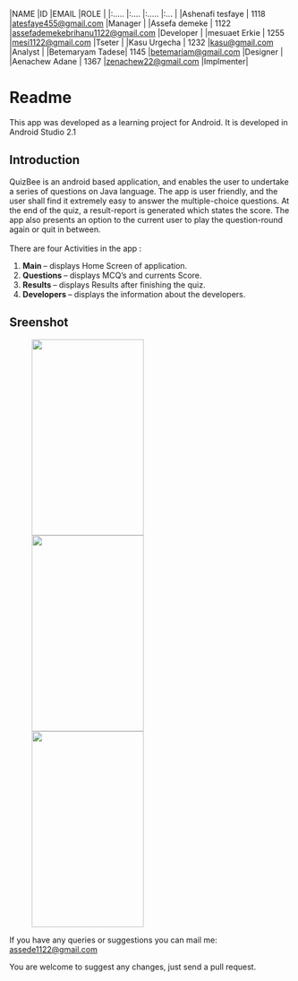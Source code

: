|NAME |ID |EMAIL |ROLE | |:..... |:.... |:..... |:... |
|Ashenafi tesfaye | 1118 |atesfaye455@gmail.com |Manager | 
|Assefa demeke | 1122 |assefademekebrihanu1122@gmail.com |Developer |
|mesuaet Erkie | 1255 |mesi1122@gmail.com |Tseter | 
|Kasu Urgecha | 1232 |kasu@gmail.com |Analyst | 
|Betemaryam Tadese| 1145 |betemariam@gmail.com |Designer |
|Aenachew Adane | 1367 |zenachew22@gmail.com |Implmenter|



# Readme
This app was developed as a learning project for Android. It is developed in Android Studio 2.1<br>

## Introduction
QuizBee is an android based application, and enables the user to undertake a series of questions on Java language. The app is user friendly, and the user shall find it extremely easy to answer the multiple-choice questions. At the end of the quiz, a result-report is generated which states the score. The app also presents an option to the current user to play the question-round again or quit in between.<br>
<br>There are four Activities in the app :<br>
<ol>
<li> <b>Main </b>– displays Home Screen of application.
<li> <b>Questions </b>– displays MCQ’s and currents Score.
<li> <b>Results </b>– displays Results after finishing the quiz.
<li> <b>Developers </b>– displays the information about the developers.</ol>

## Sreenshot

<p id="img_cont">
	<img src="/screenshot/pic1.png" width = "200" height= "350" hspace=40>
	<img src="/screenshot/pic2.png" width = "200" height= "350" hspace=40>
	<img src="/screenshot/pic3.png" width = "200" height= "350" hspace=40>
</p>

If you have any queries or suggestions you can mail me: assede1122@gmail.com

You are welcome to suggest any changes, just send a pull request.
